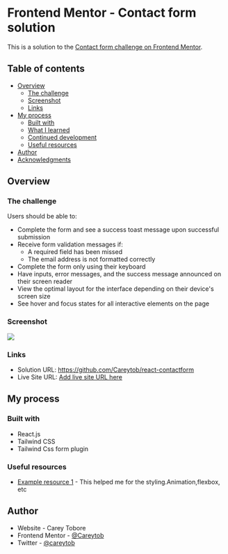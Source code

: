 # Frontend Mentor - Contact form solution

This is a solution to the [Contact form challenge on Frontend Mentor](https://www.frontendmentor.io/challenges/contact-form--G-hYlqKJj).  

## Table of contents

- [Overview](#overview)
  - [The challenge](#the-challenge)
  - [Screenshot](#screenshot)
  - [Links](#links)
- [My process](#my-process)
  - [Built with](#built-with)
  - [What I learned](#what-i-learned)
  - [Continued development](#continued-development)
  - [Useful resources](#useful-resources)
- [Author](#author)
- [Acknowledgments](#acknowledgments)


## Overview

### The challenge

Users should be able to:

- Complete the form and see a success toast message upon successful submission
- Receive form validation messages if:
  - A required field has been missed
  - The email address is not formatted correctly
- Complete the form only using their keyboard
- Have inputs, error messages, and the success message announced on their screen reader
- View the optimal layout for the interface depending on their device's screen size
- See hover and focus states for all interactive elements on the page

### Screenshot

![](assets/screenshot.png)

### Links

- Solution URL: https://github.com/Careytob/react-contactform
- Live Site URL: [Add live site URL here](https://your-live-site-url.com)

## My process

### Built with

- React.js
- Tailwind CSS 
- Tailwind Css form plugin
  
### Useful resources

- [Example resource 1](https://tailwindcss.com/) - This helped me for the styling.Animation,flexbox, etc



## Author

- Website - Carey Tobore
- Frontend Mentor - [@Careytob](https://www.frontendmentor.io/profile/Careytob)
- Twitter - [@careytob](https://x.com/careytob)

